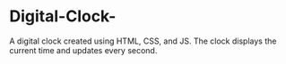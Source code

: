 # Digital-Clock-
A digital clock created using HTML, CSS, and JS. The clock displays the current time and updates every second.
